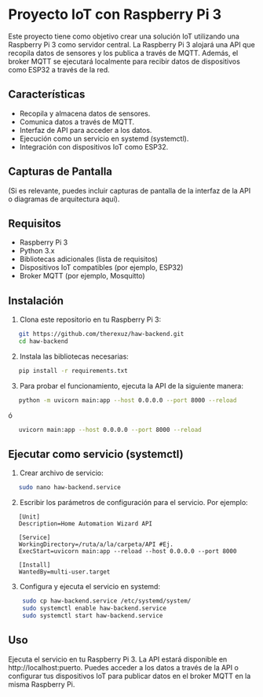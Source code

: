 # Proyecto IoT con Raspberry Pi 3

Este proyecto tiene como objetivo crear una solución IoT utilizando una Raspberry Pi 3 como servidor central. La Raspberry Pi 3 alojará una API que recopila datos de sensores y los publica a través de MQTT. Además, el broker MQTT se ejecutará localmente para recibir datos de dispositivos como ESP32 a través de la red.

## Características

- Recopila y almacena datos de sensores.
- Comunica datos a través de MQTT.
- Interfaz de API para acceder a los datos.
- Ejecución como un servicio en systemd (systemctl).
- Integración con dispositivos IoT como ESP32.

## Capturas de Pantalla

(Si es relevante, puedes incluir capturas de pantalla de la interfaz de la API o diagramas de arquitectura aquí).

## Requisitos

- Raspberry Pi 3
- Python 3.x
- Bibliotecas adicionales (lista de requisitos)
- Dispositivos IoT compatibles (por ejemplo, ESP32)
- Broker MQTT (por ejemplo, Mosquitto)

## Instalación

1. Clona este repositorio en tu Raspberry Pi 3:

```bash
   git https://github.com/therexuz/haw-backend.git
   cd haw-backend
```

2. Instala las bibliotecas necesarias:

```bash
   pip install -r requirements.txt
```

3. Para probar el funcionamiento, ejecuta la API de la siguiente manera:

```bash
   python -m uvicorn main:app --host 0.0.0.0 --port 8000 --reload
```

ó

```bash
   uvicorn main:app --host 0.0.0.0 --port 8000 --reload
```

 
 ## Ejecutar como servicio (systemctl)

1. Crear archivo de servicio:
```bash
   sudo nano haw-backend.service
```

2. Escribir los parámetros de configuración para el servicio. Por ejemplo: 

```
   [Unit]
   Description=Home Automation Wizard API

   [Service]
   WorkingDirectory=/ruta/a/la/carpeta/API #Ej.
   ExecStart=uvicorn main:app --reload --host 0.0.0.0 --port 8000

   [Install]
   WantedBy=multi-user.target
```

3. Configura y ejecuta el servicio en systemd:

```bash
    sudo cp haw-backend.service /etc/systemd/system/
    sudo systemctl enable haw-backend.service
    sudo systemctl start haw-backend.service
```

## Uso

Ejecuta el servicio en tu Raspberry Pi 3. La API estará disponible en http://localhost:puerto. Puedes acceder a los datos a través de la API o configurar tus dispositivos IoT para publicar datos en el broker MQTT en la misma Raspberry Pi.
